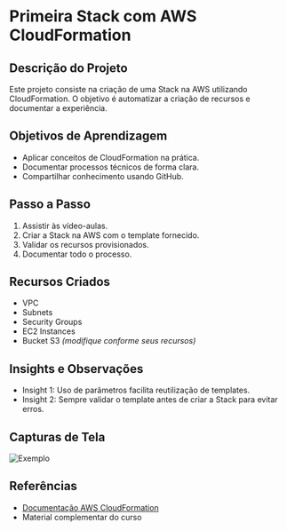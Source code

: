 # Primeira Stack com AWS CloudFormation

## Descrição do Projeto
Este projeto consiste na criação de uma Stack na AWS utilizando CloudFormation. O objetivo é automatizar a criação de recursos e documentar a experiência.

## Objetivos de Aprendizagem
- Aplicar conceitos de CloudFormation na prática.
- Documentar processos técnicos de forma clara.
- Compartilhar conhecimento usando GitHub.

## Passo a Passo
1. Assistir às vídeo-aulas.
2. Criar a Stack na AWS com o template fornecido.
3. Validar os recursos provisionados.
4. Documentar todo o processo.

## Recursos Criados
- VPC
- Subnets
- Security Groups
- EC2 Instances
- Bucket S3
*(modifique conforme seus recursos)*

## Insights e Observações
- Insight 1: Uso de parâmetros facilita reutilização de templates.
- Insight 2: Sempre validar o template antes de criar a Stack para evitar erros.

## Capturas de Tela
![Exemplo](images/stack_creation.png)

## Referências
- [Documentação AWS CloudFormation](https://docs.aws.amazon.com/cloudformation/)
- Material complementar do curso
